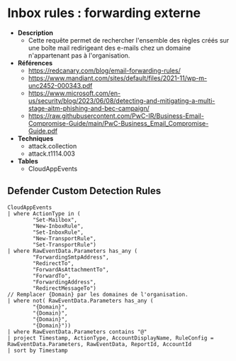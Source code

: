 # Inbox rules : forwarding externe

- **Description**
    - Cette requête permet de rechercher l'ensemble des règles créés sur une boîte mail redirigeant des e-mails chez un domaine n'appartenant pas à l'organisation.
- **Références** 
    - https://redcanary.com/blog/email-forwarding-rules/
    - https://www.mandiant.com/sites/default/files/2021-11/wp-m-unc2452-000343.pdf
    - https://www.microsoft.com/en-us/security/blog/2023/06/08/detecting-and-mitigating-a-multi-stage-aitm-phishing-and-bec-campaign/
    - https://raw.githubusercontent.com/PwC-IR/Business-Email-Compromise-Guide/main/PwC-Business_Email_Compromise-Guide.pdf
- **Techniques** 
    -  attack.collection
    -  attack.t1114.003
 - **Tables**
   - CloudAppEvents


## Defender Custom Detection Rules
```KQL
CloudAppEvents
| where ActionType in (
        "Set-Mailbox", 
        "New-InboxRule", 
        "Set-InboxRule", 
        "New-TransportRule", 
        "Set-TransportRule") 
| where RawEventData.Parameters has_any (
        "ForwardingSmtpAddress", 
        "RedirectTo", 
        "ForwardAsAttachmentTo", 
        "ForwardTo",
        "ForwardingAddress",
        "RedirectMessageTo")
// Remplacer {Domain} par les domaines de l'organisation.
| where not( RawEventData.Parameters has_any (
        "{Domain}", 
        "{Domain}",
        "{Domain}",
        "{Domain}"))
| where RawEventData.Parameters contains "@"
| project Timestamp, ActionType, AccountDisplayName, RuleConfig = RawEventData.Parameters, RawEventData, ReportId, AccountId
| sort by Timestamp
```
